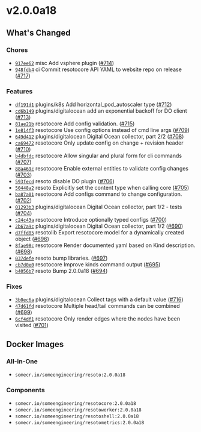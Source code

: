 # v2.0.0a18

## What's Changed

### Chores

- [`917ee62`](https://github.com/someengineering/resoto/commit/917ee62) <span class="badge badge--secondary">misc</span> Add vsphere plugin ([#714](https://github.com/someengineering/resoto/pull/714))
- [`948fdb4`](https://github.com/someengineering/resoto/commit/948fdb4) <span class="badge badge--secondary">ci</span> Commit resotocore API YAML to website repo on release ([#717](https://github.com/someengineering/resoto/pull/717))

### Features

- [`df191d1`](https://github.com/someengineering/resoto/commit/df191d1) <span class="badge badge--secondary">plugins/k8s</span> Add horizontal_pod_autoscaler type ([#712](https://github.com/someengineering/resoto/pull/712))
- [`cd6b149`](https://github.com/someengineering/resoto/commit/cd6b149) <span class="badge badge--secondary">plugins/digitalocean</span> add an exponential backoff for DO client ([#713](https://github.com/someengineering/resoto/pull/713))
- [`81ae21b`](https://github.com/someengineering/resoto/commit/81ae21b) <span class="badge badge--secondary">resotocore</span> Add config validation. ([#715](https://github.com/someengineering/resoto/pull/715))
- [`1e814f3`](https://github.com/someengineering/resoto/commit/1e814f3) <span class="badge badge--secondary">resotocore</span> Use config options instead of cmd line args ([#709](https://github.com/someengineering/resoto/pull/709))
- [`649d412`](https://github.com/someengineering/resoto/commit/649d412) <span class="badge badge--secondary">plugins/digitalocean</span> Digital Ocean collector, part 2/2 ([#708](https://github.com/someengineering/resoto/pull/708))
- [`ca69472`](https://github.com/someengineering/resoto/commit/ca69472) <span class="badge badge--secondary">resotocore</span> Only update config on change + revision header ([#710](https://github.com/someengineering/resoto/pull/710))
- [`b4dbfdc`](https://github.com/someengineering/resoto/commit/b4dbfdc) <span class="badge badge--secondary">resotocore</span> Allow singular and plural form for cli commands ([#707](https://github.com/someengineering/resoto/pull/707))
- [`88a469c`](https://github.com/someengineering/resoto/commit/88a469c) <span class="badge badge--secondary">resotocore</span> Enable external entities to validate config changes ([#703](https://github.com/someengineering/resoto/pull/703))
- [`593fecd`](https://github.com/someengineering/resoto/commit/593fecd) <span class="badge badge--secondary">resoto</span> disable DO plugin ([#706](https://github.com/someengineering/resoto/pull/706))
- [`50448a2`](https://github.com/someengineering/resoto/commit/50448a2) <span class="badge badge--secondary">resoto</span> Explicitly set the content type when calling core ([#705](https://github.com/someengineering/resoto/pull/705))
- [`ba87a01`](https://github.com/someengineering/resoto/commit/ba87a01) <span class="badge badge--secondary">resotocore</span> Add configs command to change configuration. ([#702](https://github.com/someengineering/resoto/pull/702))
- [`01293b3`](https://github.com/someengineering/resoto/commit/01293b3) <span class="badge badge--secondary">plugins/digitalocean</span> Digital Ocean collector, part 1/2 - tests ([#704](https://github.com/someengineering/resoto/pull/704))
- [`c24c43a`](https://github.com/someengineering/resoto/commit/c24c43a) <span class="badge badge--secondary">resotocore</span> Introduce optionally typed configs ([#700](https://github.com/someengineering/resoto/pull/700))
- [`2b67a9c`](https://github.com/someengineering/resoto/commit/2b67a9c) <span class="badge badge--secondary">plugins/digitalocean</span> Digital Ocean collector, part 1/2 ([#690](https://github.com/someengineering/resoto/pull/690))
- [`d7ffd85`](https://github.com/someengineering/resoto/commit/d7ffd85) <span class="badge badge--secondary">resotolib</span> Export resotocore model for a dynamically created object ([#696](https://github.com/someengineering/resoto/pull/696))
- [`8fae98c`](https://github.com/someengineering/resoto/commit/8fae98c) <span class="badge badge--secondary">resotocore</span> Render documented yaml based on Kind description. ([#698](https://github.com/someengineering/resoto/pull/698))
- [`037defe`](https://github.com/someengineering/resoto/commit/037defe) <span class="badge badge--secondary">resoto</span> bump libraries. ([#697](https://github.com/someengineering/resoto/pull/697))
- [`cb7d0e0`](https://github.com/someengineering/resoto/commit/cb7d0e0) <span class="badge badge--secondary">resotocore</span> Improve kinds command output ([#695](https://github.com/someengineering/resoto/pull/695))
- [`b4056b7`](https://github.com/someengineering/resoto/commit/b4056b7) <span class="badge badge--secondary">resoto</span> Bump 2.0.0a18 ([#694](https://github.com/someengineering/resoto/pull/694))

### Fixes

- [`3b0ec6a`](https://github.com/someengineering/resoto/commit/3b0ec6a) <span class="badge badge--secondary">plugins/digitalocean</span> Collect tags with a default value ([#716](https://github.com/someengineering/resoto/pull/716))
- [`47d61fd`](https://github.com/someengineering/resoto/commit/47d61fd) <span class="badge badge--secondary">resotocore</span> Multiple head/tail commands can be combined ([#699](https://github.com/someengineering/resoto/pull/699))
- [`6cf4df1`](https://github.com/someengineering/resoto/commit/6cf4df1) <span class="badge badge--secondary">resotocore</span> Only render edges where the nodes have been visited ([#701](https://github.com/someengineering/resoto/pull/701))

<!--truncate-->

## Docker Images

### All-in-One

- `somecr.io/someengineering/resoto:2.0.0a18`

### Components

- `somecr.io/someengineering/resotocore:2.0.0a18`
- `somecr.io/someengineering/resotoworker:2.0.0a18`
- `somecr.io/someengineering/resotoshell:2.0.0a18`
- `somecr.io/someengineering/resotometrics:2.0.0a18`
